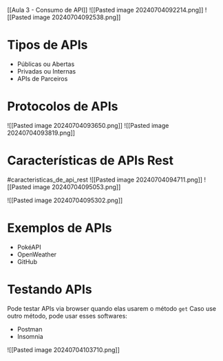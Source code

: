 [[Aula 3 - Consumo de API]]
![[Pasted image 20240704092214.png]]
![[Pasted image 20240704092538.png]]
# Tipos de APIs

- Públicas ou Abertas
- Privadas ou Internas
- APIs de Parceiros

# Protocolos de APIs
![[Pasted image 20240704093650.png]]
	![[Pasted image 20240704093819.png]]

# Características de APIs Rest
#caracteristicas_de_api_rest 
![[Pasted image 20240704094711.png]]
![[Pasted image 20240704095053.png]]

![[Pasted image 20240704095302.png]]

# Exemplos de APIs
- PokéAPI
- OpenWeather
- GitHub

# Testando APIs
Pode testar APIs via browser quando elas usarem o método `get` 
Caso use outro método, pode usar esses softwares:
- Postman
- Insomnia


![[Pasted image 20240704103710.png]]